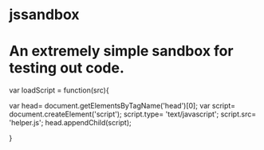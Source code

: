 jssandbox
=========


# An extremely simple sandbox for testing out code.


var loadScript = function(src){

   var head= document.getElementsByTagName('head')[0];
   var script= document.createElement('script');
   script.type= 'text/javascript';
   script.src= 'helper.js';
   head.appendChild(script);

}
